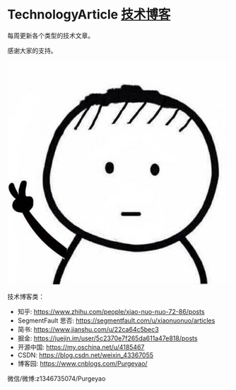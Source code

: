 # TechnologyArticle [技术博客](https://purgeyao.github.io)

每周更新各个类型的技术文章。

感谢大家的支持。

![头像](img/avatar-hux-ny.jpg)

技术博客类：
- 知乎: https://www.zhihu.com/people/xiao-nuo-nuo-72-86/posts
- SegmentFault 思否: https://segmentfault.com/u/xiaonuonuo/articles
- 简书: https://www.jianshu.com/u/22ca64c5bec3
- 掘金: https://juejin.im/user/5c2370e7f265da611a47e818/posts
- 开源中国: https://my.oschina.net/u/4185467
- CSDN: https://blog.csdn.net/weixin_43367055
- 博客园: https://www.cnblogs.com/Purgeyao/

微信/微博:z1346735074/Purgeyao
